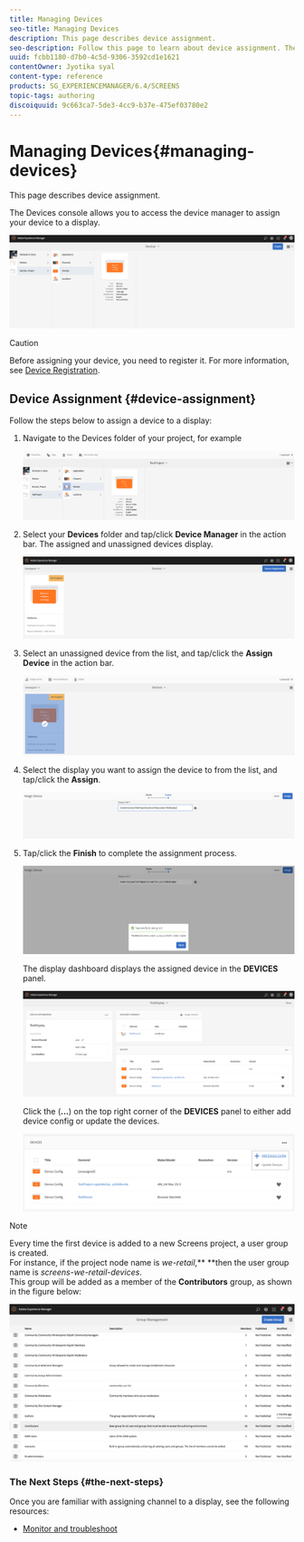 ```yaml
---
title: Managing Devices
seo-title: Managing Devices
description: This page describes device assignment.
seo-description: Follow this page to learn about device assignment. The Devices console allows you to access the device manager to assign your device to a display.
uuid: fcbb1180-d7b0-4c5d-9306-3592cd1e1621
contentOwner: Jyotika syal
content-type: reference
products: SG_EXPERIENCEMANAGER/6.4/SCREENS
topic-tags: authoring
discoiquuid: 9c663ca7-5de3-4cc9-b37e-475ef03780e2
---
```


# Managing Devices{#managing-devices}

This page describes device assignment.

The Devices console allows you to access the device manager to assign your device to a display.

![](assets/chlimage_1-68.png)

>[!CAUTION]
>
>Before assigning your device, you need to register it. For more information, see [Device Registration](../../screens/using/managing-devices.md#main-pars-title).

## Device Assignment {#device-assignment}

Follow the steps below to assign a device to a display:

1. Navigate to the Devices folder of your project, for example 

   ![](assets/chlimage_1-69.png)

1. Select your **Devices** folder and tap/click **Device Manager** in the action bar. The assigned and unassigned devices display.

   ![](assets/chlimage_1-70.png)

1. Select an unassigned device from the list, and tap/click the **Assign Device** in the action bar.

   ![](assets/chlimage_1-71.png)

1. Select the display you want to assign the device to from the list, and tap/click the **Assign**.

   ![](assets/chlimage_1-72.png)

1. Tap/click the **Finish** to complete the assignment process.

   ![](assets/chlimage_1-73.png)

   The display dashboard displays the assigned device in the **DEVICES** panel.

   ![](assets/chlimage_1-74.png)

   Click the (**...**) on the top right corner of the **DEVICES** panel to either add device config or update the devices.

   ![](assets/chlimage_1-75.png)

>[!NOTE]
>
>Every time the first device is added to a new Screens project, a user group is created.  
>For instance, if the project node name is *we-retail*,** **then the user group name is *screens-we-retail-devices*.  
>This group will be added as a member of the **Contributors** group, as shown in the figure below:

![](assets/chlimage_1-76.png)

### The Next Steps {#the-next-steps}

Once you are familiar with assigning channel to a display, see the following resources:

* [Monitor and troubleshoot](../../screens/using/monitoring-screens.md)

